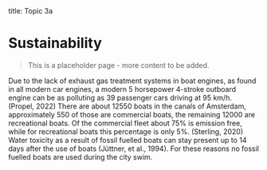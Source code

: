 <frontmatter>
  title: Topic 3a
</frontmatter>

<br>

# Sustainability

> This is a placeholder page - more content to be added. <br>

Due to the lack of exhaust gas treatment systems in boat engines, as found in all modern car engines, a modern 5 horsepower 4-stroke outboard engine can be as polluting as 39 passenger cars driving at 95 km/h. (Propel, 2022) There are about 12550 boats in the canals of Amsterdam, approximately 550 of those are commercial boats, the remaining 12000 are recreational boats. Of the commercial fleet about 75% is emission free, while for recreational boats this percentage is only 5%. (Sterling, 2020) Water toxicity as a result of fossil fuelled boats can stay present up to 14 days after the use of boats (Jüttner, et al., 1994). For these reasons no fossil fuelled boats are used during the city swim.
